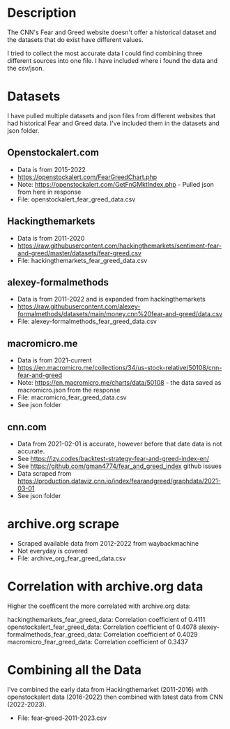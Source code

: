 # Description

The CNN's Fear and Greed website doesn't offer a historical dataset and the datasets that do exist have different values.

I tried to collect the most accurate data I could find combining three different sources into one file.  I have included where i found the data and the csv/json.

# Datasets

I have pulled multiple datasets and json files from different websites that had historical Fear and Greed data.  I've included them in the datasets and json folder.

## Openstockalert.com

* Data is from 2015-2022
* https://openstockalert.com/FearGreedChart.php
* Note: https://openstockalert.com/GetFnGMktIndex.php - Pulled json from here in response
* File: openstockalert_fear_greed_data.csv

## Hackingthemarkets

* Data is from 2011-2020
* https://raw.githubusercontent.com/hackingthemarkets/sentiment-fear-and-greed/master/datasets/fear-greed.csv
* File: hackingthemarkets_fear_greed_data.csv

## alexey-formalmethods

* Data is from 2011-2022 and is expanded from hackingthemarkets
* https://raw.githubusercontent.com/alexey-formalmethods/datasets/main/money.cnn%20fear-and-greed/data.csv
* File: alexey-formalmethods_fear_greed_data.csv

## macromicro.me

* Data is from 2021-current
* https://en.macromicro.me/collections/34/us-stock-relative/50108/cnn-fear-and-greed
* Note: https://en.macromicro.me/charts/data/50108 - the data saved as macromicro.json from the response
* File: macromicro_fear_greed_data.csv
* See json folder

## cnn.com

* Data from 2021-02-01 is accurate, however before that date data is not accurate.
* See https://izy.codes/backtest-strategy-fear-and-greed-index-en/
* See https://github.com/gman4774/fear_and_greed_index github issues
* Data scraped from https://production.dataviz.cnn.io/index/fearandgreed/graphdata/2021-03-01
* See json folder

# archive.org scrape

* Scraped available data from 2012-2022 from waybackmachine
* Not everyday is covered
* File: archive_org_fear_greed_data.csv


# Correlation with archive.org data

Higher the coefficent the more correlated with archive.org data:

hackingthemarkets_fear_greed_data: Correlation coefficient of 0.4111
openstockalert_fear_greed_data: Correlation coefficient of 0.4078
alexey-formalmethods_fear_greed_data: Correlation coefficient of 0.4029
macromicro_fear_greed_data: Correlation coefficient of 0.3437

# Combining all the Data

I've combined the early data from Hackingthemarket (2011-2016) with openstockalert data (2016-2022) then combined with latest data from CNN (2022-2023).

* File: fear-greed-2011-2023.csv
